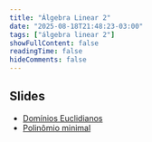 ```yaml
---
title: "Álgebra Linear 2"
date: "2025-08-18T21:48:23-03:00"
tags: ["álgebra linear 2"]
showFullContent: false
readingTime: false
hideComments: false
---
```


## Slides

- [Domínios Euclidianos](https://ufg.br/)
- [Polinômio minimal]()
